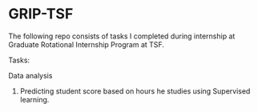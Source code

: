 # GRIP-TSF
The following repo consists of tasks I completed during internship at Graduate Rotational Internship Program at TSF.


Tasks:

Data analysis
1. Predicting student score based on hours he studies using Supervised learning.
